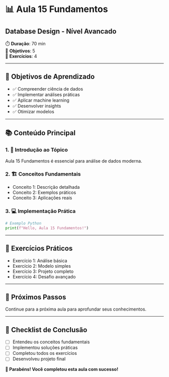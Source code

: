 # 📊 Aula 15 Fundamentos
## Database Design - Nível Avancado

⏱️ **Duração**: 70 min  
🎯 **Objetivos**: 5  
🧪 **Exercícios**: 4  

---

## 🎯 Objetivos de Aprendizado
- ✅ Compreender ciência de dados
- ✅ Implementar análises práticas
- ✅ Aplicar machine learning
- ✅ Desenvolver insights
- ✅ Otimizar modelos

---

## 📚 Conteúdo Principal

### 1. 🌟 Introdução ao Tópico
Aula 15 Fundamentos é essencial para análise de dados moderna.

### 2. 🏗️ Conceitos Fundamentais
- Conceito 1: Descrição detalhada
- Conceito 2: Exemplos práticos
- Conceito 3: Aplicações reais

### 3. 💻 Implementação Prática
```python
# Exemplo Python
print(f"Hello, Aula 15 Fundamentos!")
```

---

## 🧪 Exercícios Práticos
- Exercício 1: Análise básica
- Exercício 2: Modelo simples
- Exercício 3: Projeto completo
- Exercício 4: Desafio avançado

---

## 🚀 Próximos Passos
Continue para a próxima aula para aprofundar seus conhecimentos.

---

## 📝 Checklist de Conclusão
- [ ] Entendeu os conceitos fundamentais
- [ ] Implementou soluções práticas
- [ ] Completou todos os exercícios
- [ ] Desenvolveu projeto final

**🎉 Parabéns! Você completou esta aula com sucesso!**
